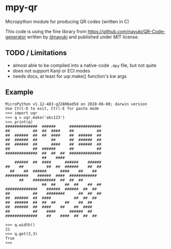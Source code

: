 # mpy-qr

Micropython module for producing QR codes (written in C)

This code is using the fine library from <https://github.com/nayuki/QR-Code-generator>
written by [@nayuki](https://github.com/nayuki) and published under MIT license.

## TODO / Limitations

- almost able to be compiled into a native-code `.mpy` file, but not quite
- does not support Kanji or ECI modes
- needs docs, at least for uqr.make() function's kw args

## Example

```
MicroPython v1.12-483-g22806ed5d on 2020-06-08; darwin version
Use Ctrl-D to exit, Ctrl-E for paste mode
>>> import uqr
>>> q = uqr.make('abc123')
>>> print(q)
##############  ######      ##############
##          ##  ##  ####    ##          ##
##  ######  ##  ##  ####    ##  ######  ##
##  ######  ##      ##      ##  ######  ##
##  ######  ##      ####    ##  ######  ##
##          ##  ######      ##          ##
##############  ##  ##  ##  ##############
                ##    ####                
    ######  ##  ####      ######    ######
##    ##          ##  ##  ######    ##  ##
  ##    ##  ######      ####    ##    ##  
##########    ######  ####  ############  
      ##    ##########  ##  ##  ##        
                ##  ##    ##  ##    ##  ##
##############    ######  ######  ##  ##  
##          ##    ########      ##  ##  ##
##  ######  ##  ####          ##  ##  ##  
##  ######  ##  ##  ##    ##    ##  ##    
##  ######  ##  ####    ##    ##  ####    
##          ##    ####      ######  ##    
##############    ##    ####  ##  ##  ##  

>>> q.width()
21
>>> q.get(3,3)
True
>>> 
```
